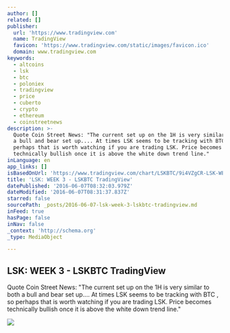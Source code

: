 ```yaml
---
author: []
related: []
publisher:
  url: 'https://www.tradingview.com'
  name: TradingView
  favicon: 'https://www.tradingview.com/static/images/favicon.ico'
  domain: www.tradingview.com
keywords:
  - altcoins
  - lsk
  - btc
  - poloniex
  - tradingview
  - price
  - cuberto
  - crypto
  - ethereum
  - coinstreetnews
description: >-
  Quote Coin Street News: "The current set up on the 1H is very similar to both
  a bull and bear set up.... At times LSK seems to be tracking with BTC , so
  perhaps that is worth watching if you are trading LSK. Price becomes
  technically bullish once it is above the white down trend line."
inLanguage: en
app_links: []
isBasedOnUrl: 'https://www.tradingview.com/chart/LSKBTC/9i4VZgCR-LSK-WEEK-3/'
title: 'LSK: WEEK 3 - LSKBTC TradingView'
datePublished: '2016-06-07T08:32:03.979Z'
dateModified: '2016-06-07T08:31:37.837Z'
starred: false
sourcePath: _posts/2016-06-07-lsk-week-3-lskbtc-tradingview.md
inFeed: true
hasPage: false
inNav: false
_context: 'http://schema.org'
_type: MediaObject

---
```

<article style=""><h1>LSK: WEEK 3 - LSKBTC TradingView</h1><p>Quote Coin Street News: "The current set up on the 1H is very similar to both a bull and bear set up.... At times LSK seems to be tracking with BTC , so perhaps that is worth watching if you are trading LSK. Price becomes technically bullish once it is above the white down trend line."</p><img src="https://s3.amazonaws.com/tradingview/9/9i4VZgCR_171_121.png" /></article>